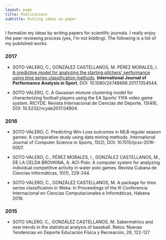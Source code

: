 ```yaml
---
layout: page
title: Publications
subtitle: Putting ideas on paper
---
```


I formalize my ideas by writing papers for scientific journals. I really enjoy the peer reviewing process (yes, I'm not kidding). The following is a list of my published works:

### 2017

* SOTO-VALERO, C., GONZÁLEZ CASTELLANOS, M. PÉREZ MORALES, I. [A predictive model for analyzing the starting pitchers' performance using time series classification methods](https://www.researchgate.net/publication/318834125_A_predictive_model_for_analysing_the_starting_pitchers'_performance_using_time_series_classification_methods). **International Journal of Performance Analysis in Sport**, DOI: 10.1080/24748668.2017.1354544. 

* SOTO-VALERO, C. A Gaussian mixture clustering model for characterizing football players using the EA Sports' FIFA video game system. RICYDE. Revista Internacional de Ciencias del Deporte, 13(49), DOI: 10.5232/ricyde2017.04904. 

### 2016

* SOTO-VALERO, C. Predicting Win-Loss outcomes in MLB regular season games: A comparative study using data mining methods. International Journal of Computer Science in Sports, 15(2), DOI: 10.1515/ijcss-2016-0007. 

* SOTO-VALERO, C., PÉREZ MORALES, I., GONZÁLEZ CASTELLANOS, M., DE LA CELDA BROVKINA, A. ACI-Polo: A computer system for analyzing individual competitive activity in water polo games. Revista Cubana de Ciencias Informáticas, 10(1), 229-244. 

* SOTO-VALERO, C., GONZÁLEZ CASTELLANOS, M. A package for time series classification in Weka. In Proceedings of the III Conferencia Internacional en Ciencias Computacionales e Informáticas, Habana 2016.

### 2015

* SOTO VALERO, C., GONZÁLEZ CASTELLANOS, M. Sabermetrics and new trends in the statistical analysis of baseball. Retos: Nuevas Tendencias en Deporte Educación Física y Recreación, 28, 122-127 

